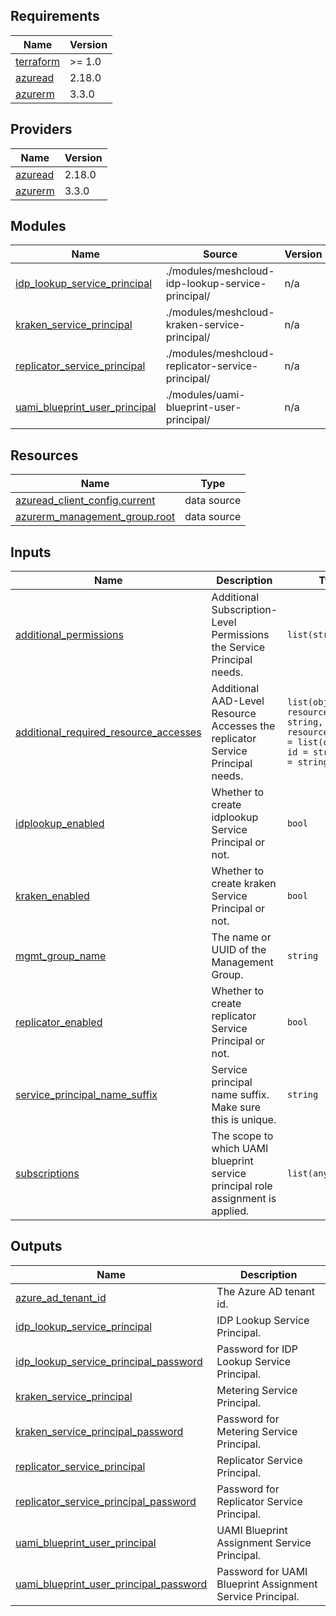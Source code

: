 ## Requirements

| Name | Version |
|------|---------|
| <a name="requirement_terraform"></a> [terraform](#requirement\_terraform) | >= 1.0 |
| <a name="requirement_azuread"></a> [azuread](#requirement\_azuread) | 2.18.0 |
| <a name="requirement_azurerm"></a> [azurerm](#requirement\_azurerm) | 3.3.0 |

## Providers

| Name | Version |
|------|---------|
| <a name="provider_azuread"></a> [azuread](#provider\_azuread) | 2.18.0 |
| <a name="provider_azurerm"></a> [azurerm](#provider\_azurerm) | 3.3.0 |

## Modules

| Name | Source | Version |
|------|--------|---------|
| <a name="module_idp_lookup_service_principal"></a> [idp\_lookup\_service\_principal](#module\_idp\_lookup\_service\_principal) | ./modules/meshcloud-idp-lookup-service-principal/ | n/a |
| <a name="module_kraken_service_principal"></a> [kraken\_service\_principal](#module\_kraken\_service\_principal) | ./modules/meshcloud-kraken-service-principal/ | n/a |
| <a name="module_replicator_service_principal"></a> [replicator\_service\_principal](#module\_replicator\_service\_principal) | ./modules/meshcloud-replicator-service-principal/ | n/a |
| <a name="module_uami_blueprint_user_principal"></a> [uami\_blueprint\_user\_principal](#module\_uami\_blueprint\_user\_principal) | ./modules/uami-blueprint-user-principal/ | n/a |

## Resources

| Name | Type |
|------|------|
| [azuread_client_config.current](https://registry.terraform.io/providers/hashicorp/azuread/2.18.0/docs/data-sources/client_config) | data source |
| [azurerm_management_group.root](https://registry.terraform.io/providers/hashicorp/azurerm/3.3.0/docs/data-sources/management_group) | data source |

## Inputs

| Name | Description | Type | Default | Required |
|------|-------------|------|---------|:--------:|
| <a name="input_additional_permissions"></a> [additional\_permissions](#input\_additional\_permissions) | Additional Subscription-Level Permissions the Service Principal needs. | `list(string)` | `[]` | no |
| <a name="input_additional_required_resource_accesses"></a> [additional\_required\_resource\_accesses](#input\_additional\_required\_resource\_accesses) | Additional AAD-Level Resource Accesses the replicator Service Principal needs. | `list(object({ resource_app_id = string, resource_accesses = list(object({ id = string, type = string })) }))` | `[]` | no |
| <a name="input_idplookup_enabled"></a> [idplookup\_enabled](#input\_idplookup\_enabled) | Whether to create idplookup Service Principal or not. | `bool` | `true` | no |
| <a name="input_kraken_enabled"></a> [kraken\_enabled](#input\_kraken\_enabled) | Whether to create kraken Service Principal or not. | `bool` | `true` | no |
| <a name="input_mgmt_group_name"></a> [mgmt\_group\_name](#input\_mgmt\_group\_name) | The name or UUID of the Management Group. | `string` | n/a | yes |
| <a name="input_replicator_enabled"></a> [replicator\_enabled](#input\_replicator\_enabled) | Whether to create replicator Service Principal or not. | `bool` | `true` | no |
| <a name="input_service_principal_name_suffix"></a> [service\_principal\_name\_suffix](#input\_service\_principal\_name\_suffix) | Service principal name suffix. Make sure this is unique. | `string` | n/a | yes |
| <a name="input_subscriptions"></a> [subscriptions](#input\_subscriptions) | The scope to which UAMI blueprint service principal role assignment is applied. | `list(any)` | `[]` | no |

## Outputs

| Name | Description |
|------|-------------|
| <a name="output_azure_ad_tenant_id"></a> [azure\_ad\_tenant\_id](#output\_azure\_ad\_tenant\_id) | The Azure AD tenant id. |
| <a name="output_idp_lookup_service_principal"></a> [idp\_lookup\_service\_principal](#output\_idp\_lookup\_service\_principal) | IDP Lookup Service Principal. |
| <a name="output_idp_lookup_service_principal_password"></a> [idp\_lookup\_service\_principal\_password](#output\_idp\_lookup\_service\_principal\_password) | Password for IDP Lookup Service Principal. |
| <a name="output_kraken_service_principal"></a> [kraken\_service\_principal](#output\_kraken\_service\_principal) | Metering Service Principal. |
| <a name="output_kraken_service_principal_password"></a> [kraken\_service\_principal\_password](#output\_kraken\_service\_principal\_password) | Password for Metering Service Principal. |
| <a name="output_replicator_service_principal"></a> [replicator\_service\_principal](#output\_replicator\_service\_principal) | Replicator Service Principal. |
| <a name="output_replicator_service_principal_password"></a> [replicator\_service\_principal\_password](#output\_replicator\_service\_principal\_password) | Password for Replicator Service Principal. |
| <a name="output_uami_blueprint_user_principal"></a> [uami\_blueprint\_user\_principal](#output\_uami\_blueprint\_user\_principal) | UAMI Blueprint Assignment Service Principal. |
| <a name="output_uami_blueprint_user_principal_password"></a> [uami\_blueprint\_user\_principal\_password](#output\_uami\_blueprint\_user\_principal\_password) | Password for UAMI Blueprint Assignment Service Principal. |
